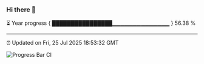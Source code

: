 ### Hi there 👋

⏳ Year progress { ████████████████▁▁▁▁▁▁▁▁▁▁▁▁▁▁ } 56.38 %

---

⏰ Updated on Fri, 25 Jul 2025 18:53:32 GMT

![Progress Bar CI](https://github.com/IshwaranRudhara/GIT-ACTION/workflows/Progress%20Bar%20CI/badge.svg)
